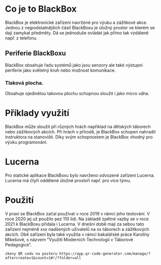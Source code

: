 <h1>Co je to BlackBox</h1>
    BlackBox je elektronické zařízení navržené pro výuku a zážitkové akce. 
    <!-- Díky svým senzorům je schopen navigovat účastníky na konkrétní místa nebo od nich vyžadovat různé úkoly. -->
    Jednou z nejpodstatnějších částí BlackBoxu je úložný prostor ve kterém se dají zamykat předměty. 
    <!-- V rámci hry se pak k obsahu úložného prostotu účastníci mohou dostat teprve po dokončení nějakého úkolu. -->
    Dá se jednoduše ovládat jak přímo tak vzdáleně např. z telefonu.

<h2>Periferie BlackBoxu</h2>
    BlackBox obsahuje řadu systémů jako jsou senzory ale také výstupní periferie jako světelný kruh nebo možnost komunikace.
    <!-- * Jeho senzory jsou akcelerometr, gyroskop, magnetický kompas, barometr a asi nejzajímavější tlakovou plochu. -->
    <!-- Aby senzory nebyly k ničemu jsou pochopitelně nutné i výstupný periferie, kterými jsou světelný kruh sloužící jako displej. -->
    <!-- Dalším výstupem je zámek a na některých verzích zařízení i sirénka pro zvukovou odezvu. -->
    <!-- BlackBox je také schopen bezdrátově komunikovat pomocí WiFi, Bluetooth a IR. -->
<h3>Tlaková plocha.</h3>
    Obsahuje ojedinělou takovou plochu schopnou sloužit i jako micro váha.
    <!-- Tlakovou plochu si můžete představit jako touchped až na to že snímá talk a ne kapacitu a je tak schopna snímat sípu nárazu nebo i sloužit jako váha. -->
    <!-- Snímání tlakové plochy je založeno na čipu LDC1614 od firmy TexasInstruments, který měří vzdálenost vodivého terčíku od snímací cívky. -->
    <!-- Proto má k dispozici čtyři cívky a deforamční desku vyrobenou z 0.6mm tlustého kuprextitu který se při doteku deformuje. -->
    <!-- Díky rozlišení až 10nm které čip LDC1614 poskytuje je tlaková plocha schopna reagovat i při velmi lehkém doteku a vážit s přesností na desetiny gramu. -->

<h1>Příklady využití</h1>
    BlackBox může sloužit při různých hrách například na dětských táborech nebo zážitkových akcích.
    <!-- Pro představu, -->
        <!-- jednoduší hra může využívat BlackBox jen jako skrýš pro výhru.  -->
        <!-- Muže být někde schovaný a otevřít se ve chvíli kdy s ním účastník udělá nějaké gesto, např. jej natočí k severu nebo sním zatřese. -->
        <!-- Díky svému světelnému kruhu je také BlackBox schopen velmi dobře sloužit při nočních hrách.  -->
        <!-- Může např. světelně signalizovat svůj stav i na stovky metrů a dávat tak např. vědět že ho může otevřít jen jeden z hrajících týmů. -->
        <!-- V neposlední řadě muže toto zařízení sloužit pro výuku programování např. na technických táborech.  -->
        <!-- Účastníci mohou na začátku tábora hrát hru s řadou úkolů které mají řešit pomocí BlackBoxu.       -->
        <!-- Následně se mohou naučit BlackBox programovat a při druhém běhu téže hry mohou řadu úkolů automatizovat a tak je dokončit v daleko kratším čase. -->
        <!-- Účastníci tak mají jak úkol, na kterém si mohou vyzkoušet programování, tak i motivaci proč se učit.  -->
    Při hrách v přírodě, je BlackBox schopen nahradit instruktora na stanovišti. 
    Díky svým schopnostem je BlackBox vhodný pro výuku programování.

<h1>Lucerna</h1>
    Pro statické aplikace BlackBoxu bylo navrženo odvozené zařízení Lucerna.
    Lucerna má čtyři oddělené úložné prostoři např. pro více týmu.
    <!-- BlackBox je zařízení sloužící jako mobilní zařízení které muže uživatel nosit s sebou.
    Některé hry však vyžadují spíše nepohyblivou základnu která např. vydává body nebo říká kam dál postupovat.
    Z tohoto důvodu vznikla i lucerna která je uzpůsobena právě tomuto účelu.
    Lucerna má čtyři oddělené zamykatelné prostory které mohou sloužit např. každý jednomu z herních týmů nebo pro různé typy odměn. -->

<h1>Použití</h1>
    V praxi se BlackBox začal používat v roce 2019 v rámci jeho testování.
    V roce 2020 jej už použilo pez 110 lidí.
    Na základě zpětné vazby se v roce 2021 k BlackBoxu přidala i Lucerna.
    V dnešní době mají za sebou tato zařízení nejméně xxx nadšených uživatelů na xx táborech a zážitkových akcích.
    Obě zařízení byla také využita v rámci bakalářské práce Karolíny Mikešové, s názvem "Využití Moderních Technologií v Táborové Pedagogice".

    skeny QR codu na posteru https://app.qr-code-generator.com/manage/?aftercreate=1&count=1#!/?folder=all


<!-- do 2020 > 110
2021 > 212 = (48 + 20) + (40+4) + (17+2) + (49+5) + (25+2)
do dnes > 322 -->